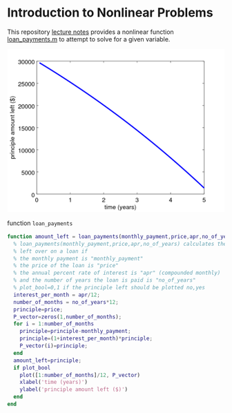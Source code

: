 # Introduction to Nonlinear Problems

This repository [lecture notes](./Intro_to_nonlinear_problems.ipynb) provides a nonlinear
function [loan_payments.m](./loan_payments.m) to attempt to solve for a given variable. 

![Car payments tracking principal amount over 5 years](./figure_01.png)

function `loan_payments`

```matlab
function amount_left = loan_payments(monthly_payment,price,apr,no_of_years,plot_bool)
  % loan_payments(monthly_payment,price,apr,no_of_years) calculates the principal amount
  % left over on a loan if 
  % the monthly payment is "monthly_payment"
  % the price of the loan is "price"
  % the annual percent rate of interest is "apr" (compounded monthly)
  % and the number of years the loan is paid is "no_of_years"
  % plot_bool=0,1 if the principle left should be plotted no,yes
  interest_per_month = apr/12;
  number_of_months = no_of_years*12;
  principle=price;
  P_vector=zeros(1,number_of_months);
  for i = 1:number_of_months
    principle=principle-monthly_payment;
    principle=(1+interest_per_month)*principle;
    P_vector(i)=principle;
  end
  amount_left=principle;
  if plot_bool
    plot([1:number_of_months]/12, P_vector)
    xlabel('time (years)')
    ylabel('principle amount left ($)')
  end
end
```
